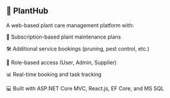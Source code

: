 🌿 PlantHub
--------------

A web-based plant care management platform with:

🌿 Subscription-based plant maintenance plans

🛠 Additional service bookings (pruning, pest control, etc.)

🔐 Role-based access (User, Admin, Supplier)

📊 Real-time booking and task tracking

💻 Built with ASP.NET Core MVC, React.js, EF Core, and MS SQL
